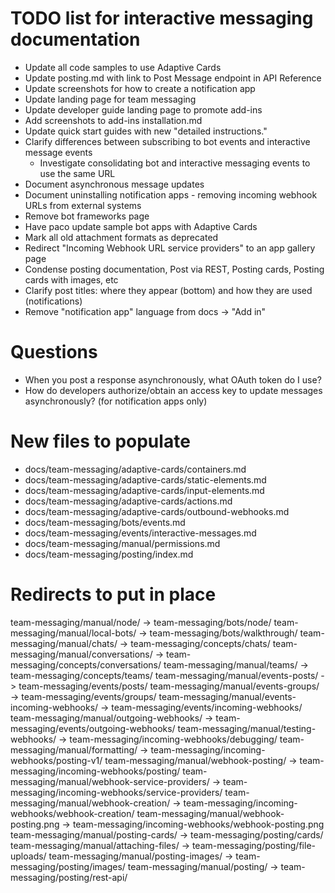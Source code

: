 # TODO list for interactive messaging documentation

* Update all code samples to use Adaptive Cards
* Update posting.md with link to Post Message endpoint in API Reference
* Update screenshots for how to create a notification app
* Update landing page for team messaging
* Update developer guide landing page to promote add-ins
* Add screenshots to add-ins installation.md
* Update quick start guides with new "detailed instructions."
* Clarify differences between subscribing to bot events and interactive message events
  - Investigate consolidating bot and interactive messaging events to use the same URL
* Document asynchronous message updates
* Document uninstalling notification apps - removing incoming webhook URLs from external systems
* Remove bot frameworks page
* Have paco update sample bot apps with Adaptive Cards
* Mark all old attachment formats as deprecated
* Redirect "Incoming Webhook URL service providers" to an app gallery page
* Condense posting documentation, Post via REST, Posting cards, Posting cards with images, etc
* Clarify post titles: where they appear (bottom) and how they are used (notifications)
* Remove "notification app" language from docs -> "Add in"

# Questions

* When you post a response asynchronously, what OAuth token do I use?
* How do developers authorize/obtain an access key to update messages asynchronously? 
  (for notification apps only)

# New files to populate

* docs/team-messaging/adaptive-cards/containers.md
* docs/team-messaging/adaptive-cards/static-elements.md
* docs/team-messaging/adaptive-cards/input-elements.md
* docs/team-messaging/adaptive-cards/actions.md
* docs/team-messaging/adaptive-cards/outbound-webhooks.md
* docs/team-messaging/bots/events.md
* docs/team-messaging/events/interactive-messages.md
* docs/team-messaging/manual/permissions.md
* docs/team-messaging/posting/index.md

# Redirects to put in place
team-messaging/manual/node/ -> team-messaging/bots/node/
team-messaging/manual/local-bots/ -> team-messaging/bots/walkthrough/
team-messaging/manual/chats/ -> team-messaging/concepts/chats/
team-messaging/manual/conversations/ -> team-messaging/concepts/conversations/
team-messaging/manual/teams/ -> team-messaging/concepts/teams/
team-messaging/manual/events-posts/ -> team-messaging/events/posts/
team-messaging/manual/events-groups/ -> team-messaging/events/groups/
team-messaging/manual/events-incoming-webhooks/ -> team-messaging/events/incoming-webhooks/
team-messaging/manual/outgoing-webhooks/ -> team-messaging/events/outgoing-webhooks/
team-messaging/manual/testing-webhooks/ -> team-messaging/incoming-webhooks/debugging/
team-messaging/manual/formatting/ -> team-messaging/incoming-webhooks/posting-v1/
team-messaging/manual/webhook-posting/ -> team-messaging/incoming-webhooks/posting/
team-messaging/manual/webhook-service-providers/ -> team-messaging/incoming-webhooks/service-providers/
team-messaging/manual/webhook-creation/ -> team-messaging/incoming-webhooks/webhook-creation/
team-messaging/manual/webhook-posting.png -> team-messaging/incoming-webhooks/webhook-posting.png
team-messaging/manual/posting-cards/ -> team-messaging/posting/cards/
team-messaging/manual/attaching-files/ -> team-messaging/posting/file-uploads/
team-messaging/manual/posting-images/ -> team-messaging/posting/images/
team-messaging/manual/posting/ -> team-messaging/posting/rest-api/

